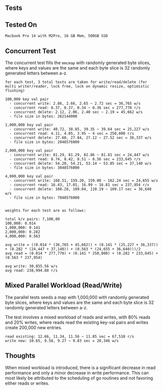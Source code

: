 ## Tests


## Tested On

`Macbook Pro 14 with M2Pro, 16 GB Mem, 500GB SSD`


## Concurrent Test

The concurrent test fills the `mmcmap` with randomly generated byte slices, where keys and values are the same and each byte slice is 32 randomly generated letters between a-z.
```
for each test, 3 total tests are taken for write/read/delete (for multi writer/reader, lock free, lock on dynamic resize, optimistic flushing)

100,000 key val pair
  - concurrent write: 2.86, 2.66, 2.65 ~ 2.72 sec = 36,765 w/s
  - concurrent read: 0.37, 0.37, 0.34 ~ 0.36 sec = 277,778 r/s
  - concurrent delete: 2.12, 2.06, 2.40 sec ~ 2.19 = 45,662 w/s
  - file size in bytes: 262144000

1,000,000 key val pair
  - concurrent write: 40.72, 38.85, 39.35 ~ 39.64 sec = 25,227 w/s
  - concurrent read: 4.11, 4.05, 3.95 ~ 4 sec = 250,000 r/s
  - concurrent delete: 27.60, 27.84, 27.12 ~ 27.52 sec = 36,337 w/s
  - file size in bytes: 2048576000

2,000,000 key val pair
  - concurrent write: 81.29, 81.29, 82.86 ~ 81.81 sec = 24,447 w/s
  - concurrent read: 8.74, 8.42, 8.51 ~ 8.56 sec = 233,645 r/s
  - concurrent delete: 54.20, 54.21, 53.14 ~ 53.85 sec = 37,140 w/s
  - file size in bytes: 3048576000

4,000,000 key val pair
  - concurrent write: 168.51, 159.20, 159.00 ~ 162.24 sec = 24,655 w/s
  - concurrent read: 16.43, 17.01, 16.99 ~ 16.81 sec = 237,954 r/s
  - concurrent delete: 108.28, 109.04, 110.19 ~ 109.17 sec = 36,640 w/s
  - file size in bytes: 7048576000


weights for each test are as follows:

total k/v pairs: 7,100,00
100,000: 0.014
1,000,000: 0.141
2,000,000: 0.282
4,000,000: 0.563

avg write = ((0.014 * (36,765 + 45,662)) + (0.141 * (25,227 + 36,337)) + (0.282 * (24,447 + 37,140)) + (0.563 * (24,655 + 36,640)))/2
avg read = (0.014 * 277,778) + (0.141 * 250,000) + (0.282 * 233,645) + (0.563 * 237,954)

avg write: 30,855.56 w/s
avg read: 238,994.88 r/s
```


## Mixed Parallel Workload (Read/Write)

The parallel tests seeds a map with 1,000,000 with randomly generated byte slices, where keys and values are the same and each byte slice is 32 randomly generated letters between a-z. 

The test involves a mixed workload of reads and writes, with 80% reads and 20% writes, where reads read the existing key-val pairs and writes create 200,000 new entries.
```
read existing: 12.66, 11.34, 11.56 ~ 11.85 sec = 67,510 r/s
write new: 10.65, 9.58, 9.27 ~ 9.83 sec = 20,346 w/s
```


## Thoughts

When mixed workload is introduced, there is a significant decrease in read performance and only a minor decrease in write performance. This can most likely be attributed to the scheduling of go routines and not favoring either reads or writes.